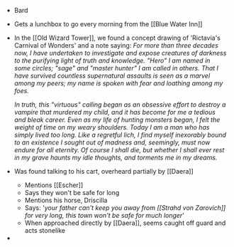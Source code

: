 - Bard
- Gets a lunchbox to go every morning from the [[Blue Water Inn]]

- In the [[Old Wizard Tower]], we found a concept drawing of 'Rictavia's Carnival of Wonders' and a note saying:
	*For more than three decades now, I have undertaken to investigate and expose creatures of darkness to the purifying light of truth and knowledge. "Hero" I am named in some circles; "sage" and "master hunter" I am called in others. That I have survived countless supernatural assaults is seen as a marvel among my peers; my name is spoken with fear and loathing among my foes.*
	
	*In truth, this "virtuous" calling began as an obsessive effort to destroy a vampire that murdered my child, and it has become for me a tedious and bleak career. Even as my life of hunting monsters began, I felt the weight of time on my weary shoulders. Today I am a man who has simply lived too long. Like a regretful lich, I find myself inexorably bound to an existence I sought out of madness and, seemingly, must now endure for all eternity. Of course I shall die, but whether I shall ever rest in my grave haunts my idle thoughts, and torments me in my dreams.*

- Was found talking to his cart, overheard partially by [[Daera]]
	- Mentions [[Escher]]
	- Says they won't be safe for long
	- Mentions his horse, Driscilla
	- Says: '*your father can't keep you away from [[Strahd von Zarovich]] for very long, this town won't be safe for much longer*'
	- When approached directly by [[Daera]], seems caught off guard and acts stonelike
- 